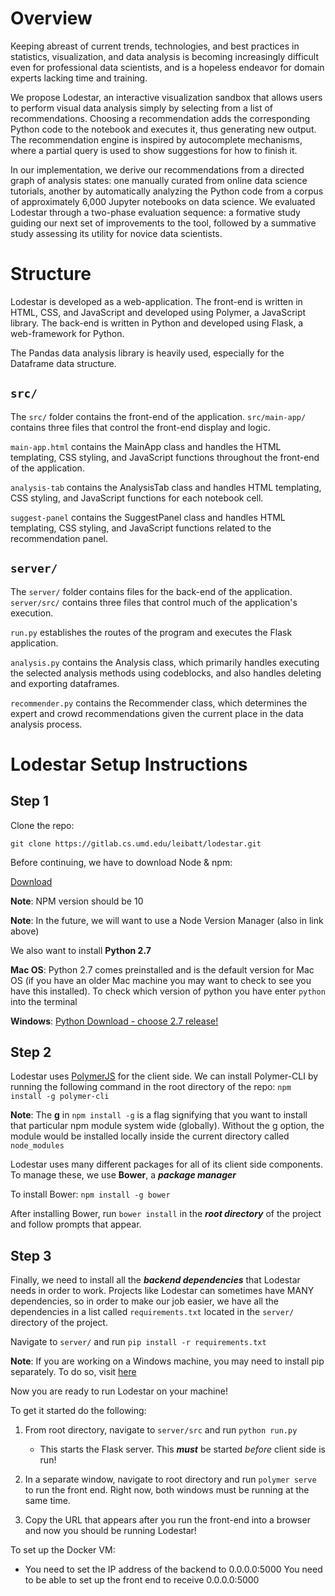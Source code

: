 # Overview
Keeping abreast of current trends, technologies, and best practices in statistics, visualization, and data analysis is becoming
increasingly difficult even for professional data scientists, and is a hopeless endeavor for domain experts lacking time and training.

We propose Lodestar, an interactive visualization sandbox that allows users to perform visual data analysis simply by
selecting from a list of recommendations. Choosing a recommendation adds the corresponding Python code to the notebook and
executes it, thus generating new output. The recommendation engine is inspired by autocomplete mechanisms, where a partial query is
used to show suggestions for how to finish it. 

In our implementation, we derive our recommendations from a directed graph of analysis
states: one manually curated from online data science tutorials, another by automatically analyzing the Python code from a corpus of
approximately 6,000 Jupyter notebooks on data science. We evaluated Lodestar through a two-phase evaluation sequence: a formative
study guiding our next set of improvements to the tool, followed by a summative study assessing its utility for novice data scientists.

# Structure
Lodestar is developed as a web-application. The front-end is written in HTML, CSS, and JavaScript and developed using Polymer, a JavaScript library.  The back-end is written in Python and developed using Flask, a web-framework for Python. 

The Pandas data analysis library is heavily used, especially for the Dataframe data structure. 


## ```src/``` 
The ```src/``` folder contains the front-end of the application. ```src/main-app/``` contains three files that control the front-end display and logic. 

```main-app.html``` contains the MainApp class and handles the HTML templating, CSS styling, and JavaScript functions throughout the front-end of the application.

```analysis-tab``` contains the AnalysisTab class and handles HTML templating, CSS styling, and JavaScript functions for each notebook cell. 

```suggest-panel``` contains the SuggestPanel class and handles HTML templating, CSS styling, and JavaScript functions related to the recommendation panel.

## ```server/``` 
The ```server/``` folder contains files for the back-end of the application. ```server/src/``` contains three files that control much of the application's execution. 

```run.py``` establishes the routes of the program and executes the Flask application. 

```analysis.py``` contains the Analysis class, which primarily handles executing the selected analysis methods using codeblocks, and also handles deleting and exporting dataframes. 

```recommender.py``` contains the Recommender class, which determines the expert and crowd recommendations given the current place in the data analysis process. 


# Lodestar Setup Instructions


## **Step 1**

Clone the repo:

`git clone https://gitlab.cs.umd.edu/leibatt/lodestar.git`

Before continuing, we have to download Node & npm: 

[Download](https://www.npmjs.com/get-npm)


**Note**: NPM version should be 10 

**Note**: In the future, we will want to use a Node Version Manager (also in link above)

We also want to install **Python 2.7**

**Mac OS**: Python 2.7 comes preinstalled and is the default version for Mac OS (if you have an older Mac machine you may want to check to see you have this installed). To check which version of python you have enter ```python``` into the terminal

**Windows**: [Python Download - choose 2.7 release!](https://www.python.org/downloads/)


## **Step 2**

Lodestar uses [PolymerJS](https://www.polymer-project.org/) for the client side. We can install Polymer-CLI by running the following command in the root directory of the repo: 
`npm install -g polymer-cli`

**Note**: 
The **g** in `npm install -g` is a flag signifying that you want to install that particular npm module system wide (globally). Without the g option, the module would be installed locally inside the current directory called `node_modules`

Lodestar uses many different packages for all of its client side components. To manage these, we use **Bower**, a ***package manager***

To install Bower: `npm install -g bower`

After installing Bower, run `bower install` in the ***root directory*** of the project and follow prompts that appear. 

## **Step 3**

Finally, we need to install all the ***backend dependencies*** that Lodestar needs in order to work. Projects like Lodestar can sometimes have MANY dependencies, so in order to make our job easier, we have all the dependencies in a list called `requirements.txt` located in the `server/` directory of the project. 

Navigate to `server/` and run `pip install -r requirements.txt` 

**Note**: If you are working on a Windows machine, you may need to install pip separately. To do so, visit [here](https://www.liquidweb.com/kb/install-pip-windows/) 

Now you are ready to run Lodestar on your machine!

To get it started do the following: 
1. From root directory, navigate to `server/src` and run `python run.py`
    * This starts the Flask server. This ***must*** be started *before* client side is run!

2. In a separate window, navigate to root directory and run `polymer serve` to run the front end. Right now, both windows must be running at the same time.

3. Copy the URL that appears after you run the front-end into a browser and now you should be running Lodestar!


To set up the Docker VM: 
- You need to set the IP address of the backend to 0.0.0.0:5000 
You need to be able to set up the front end to receive 0.0.0.0:5000 